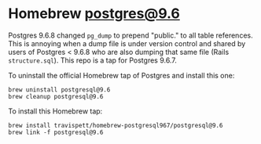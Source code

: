 # Homebrew postgres@9.6

Postgres 9.6.8 changed `pg_dump` to prepend "public." to all table references. This is annoying when a dump file is under version control and shared by users of Postgres < 9.6.8 who are also dumping that same file (Rails `structure.sql`). This repo is a tap for Postgres 9.6.7.

To uninstall the official Homebrew tap of Postgres and install this one:
```shell
brew uninstall postgresql@9.6
brew cleanup postgresql@9.6
```

To install this Homebrew tap:
```shell
brew install travispett/homebrew-postgresql967/postgresql@9.6
brew link -f postgresql@9.6
```
